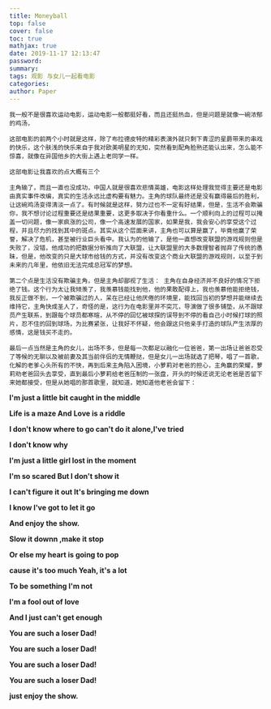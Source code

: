 ```yaml
---
title: Moneyball
top: false
cover: false
toc: true
mathjax: true
date: 2019-11-17 12:13:47
password:
summary:
tags: 观影 与女儿一起看电影
categories:
author: Paper
---
```


    我一般不是很喜欢运动电影，运动电影一般都挺好看，而且还挺热血，但是问题是就像一碗浓郁的鸡汤，

    这部电影的前两个小时就是这样，除了布拉德皮特的精彩表演外就只剩下青涩的星爵带来的串戏的快乐，这个肤浅的快乐来自于我对欧美明星的无知，突然看到配角脸熟还能认出来，怎么能不惊喜，就像在异国他乡的大街上遇上老同学一样。

    这部电影让我喜欢的点大概有三个

    主角输了，而且一直也没成功，中国人就是很喜欢悲情英雄，电影这样处理我觉得主要还是电影由真实事件改编，真实的生活永远比虚构要有魅力。主角的球队最终还是没有赢得最后的胜利，让这碗鸡汤变得清淡一点了。有时候就是这样，努力过也不一定有好结果，但是，生活不会欺骗你，我不想讨论过程重要还是结果重要，这更多取决于你看重什么。一个顺利向上的过程可以掩盖一切问题，像一家疯涨的公司，像一个高速发展的国家，如果是我，我会安心的享受这个过程，并且尽力的找到其中的斑点。其实从这个层面来讲，主角也可以算是赢了，毕竟他赢了荣誉，解决了危机，甚至被行业巨头看中。我认为的他输了，是他一直想改变联盟的游戏规则但是失败了，没错，他成功的把数据分析推向了大联盟，让大联盟里的大多数理智者抛弃了传统的愚昧，但是，他改变的只是大球市给钱的方式，并没有改变这个商业大联盟的游戏规则，以至于到未来的几年里，他依旧无法完成总冠军的梦想。

    第二个点是生活没有欺骗主角，但是主角却鄙视了生活： 主角在自身经济并不良好的情况下拒绝了钱。这个行为太让我倾羡了，我羡慕钱能找到他，他的果敢配得上，我也羡慕他能拒绝钱，我反正做不到，一个被欺骗过的人，呆在已经让他厌倦的环境里，能找回当初的梦想并能继续去维持它，主角快成圣人了，奇怪的是，这行为在电影里并不突兀，导演做了很多铺垫，从不跟球员产生联系，到跟每个球员都寒暄，从不停的回忆被球探的误导到不停的看自己小时候打球的照片，忍不住的回到球场，为比赛紧张，让我好不怀疑，他会跟这只他亲手打造的球队产生浓厚的感情，这是钱买不走的。

    最后一点当然是主角的女儿，出场不多，但是每一次都足以融化一位爸爸，第一出场让爸爸忍受了等候的无聊以及被前妻及其当前伴侣的无情鞭挞，但是女儿一出场就选了把琴，唱了一首歌，化解的老爹心头所有的不快，再到后来主角陷入困境，小萝莉对老爸的担心，主角赢的荣耀，萝莉劝老爸回头去享受，直到最后小萝莉给老爸压制的一张盘，开头的时候还说无论老爸是否留下来她都接受，但是从她唱的那首歌里，就知道，她知道他老爸会留下：

**I'm just a little bit caught in the middle**

**Life is a maze And Love is a riddle**

**I don't know where to go can't do it alone,I've tried**

**I don't know why**

**I'm just a little girl lost in the moment**

**I'm so scared But I don't show it**

**I can't figure it out It's bringing me down**

**I know I've got to let it go**

**And enjoy the show.**

**Slow it downn ,make it stop**

**Or else my heart is going to pop**

**cause it's too much Yeah, it's a lot**

**To be something I'm not**

**I'm a fool out of love**

**And I just can't get enough**

**You are such a loser Dad!**

**You are such a loser Dad!**

**You are such a loser Dad!**

**You are such a loser Dad!**

**just enjoy the show.**


